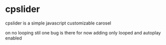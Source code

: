 # cpslider
cpslider is a simple javascript customizable carosel 

on no looping stil one bug is there for now adding only looped and autoplay enabled